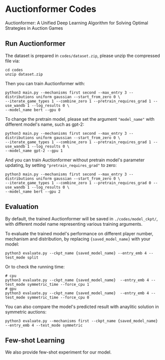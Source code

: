 # Auctionformer Codes

Auctionformer: A Unified Deep Learning Algorithm for Solving Optimal Strategies in Auction Games


## Run Auctionformer
The dataset is prepared in `codes/dataset.zip`, please unzip the compressed file via:
```shell
cd codes
unzip dataset.zip
```

Then you can train Auctionformer with:
```shell
python3 main.py --mechanisms first second --max_entry 3 --distributions uniform gaussian --start_from_zero 0 \
--iterate_game_types 1 --combine_zero 1 --pretrain_requires_grad 1 --use_wandb 1 --log_results 0 \
--model_name bert --gpu 0
```

To change the pretrain model, please set the argument `"model_name"` with different model's name, such as gpt-2:
```shell
python3 main.py --mechanisms first second --max_entry 3 --distributions uniform gaussian --start_from_zero 0 \
--iterate_game_types 1 --combine_zero 1 --pretrain_requires_grad 1 --use_wandb 1 --log_results 0 \
--model_name gpt-2 --gpu 1
```

And you can train Auctionformer without pretrain model's parameter updating, by setting `"pretrain_requires_grad"` to zero:
```shell
python3 main.py --mechanisms first second --max_entry 3 --distributions uniform gaussian --start_from_zero 0 \
--iterate_game_types 1 --combine_zero 1 --pretrain_requires_grad 0 --use_wandb 1 --log_results 0 \
--model_name bert --gpu 2
```

## Evaluation
By default, the trained Auctionformer will be saved in `./codes/model_ckpt/`, with different model name representing various training arguments.

To evaluate the trained model's performance on different player number, mechanism and distribution, by replacing `{saved_model_name}` with your model:

```shell
python3 evaluate.py --ckpt_name {saved_model_name} --entry_emb 4 --test_mode split
```

Or to check the running time:
```shell
# cpu
python3 evaluate.py --ckpt_name {saved_model_name}  --entry_emb 4 --test_mode symmetric_time --force_cpu 1
# gpu
python3 evaluate.py --ckpt_name {saved_model_name}  --entry_emb 4 --test_mode symmetric_time --force_cpu 0
```

You can also compare the model's predicted result with anaylitic solution in symmetric auctions:
```shell
python3 evaluate.py --mechanisms first --ckpt_name {saved_model_name} --entry_emb 4 --test_mode symmetric
```

## Few-shot Learning

We also provide few-shot experiment for our model.